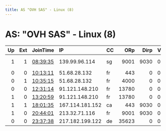 ```yaml
---
title: AS "OVH SAS" - Linux (8)
---
```


# AS: "OVH SAS" - Linux (8)

|   Up |   Ext | JoinTime                                                                                            | IP              | CC   |   ORp |   Dirp | Version   | Contact                | Nickname           |   eFamMembers |
|-----:|------:|:----------------------------------------------------------------------------------------------------|:----------------|:-----|------:|-------:|:----------|:-----------------------|:-------------------|--------------:|
|    1 |     1 | [08:39:35](https://metrics.torproject.org/rs.html#details/07B475065906B487C12AE4E7C9E61BBA82DFBD31) | 139.99.96.114   | sg   |  9001 |   9030 | 0.2.9.16  | warauthor AT gmail.com | jigs4w             |             2 |
|    0 |     0 | [10:13:11](https://metrics.torproject.org/rs.html#details/4BC3C0BCA9D634529CB1310E6DBDBAE2D79F46BD) | 51.68.28.132    | fr   |   443 |      0 | 0.3.5.8   | somebody@gmail.com     | Somebody           |             1 |
|    0 |     1 | [10:35:15](https://metrics.torproject.org/rs.html#details/F164C24A19202992572BB665C7E9005AA7EDB8AB) | 51.68.28.132    | fr   |  4000 |      0 | 0.3.5.8   | somebody@gmail.com     | Somebody           |             1 |
|    0 |     0 | [12:31:14](https://metrics.torproject.org/rs.html#details/E15E68C3654978D6C3E54D233E0CB608EA205060) | 91.121.148.210  | fr   | 13780 |      0 | 0.3.5.8   | None                   | myownnewtorrelay98 |             1 |
|    1 |     0 | [13:20:59](https://metrics.torproject.org/rs.html#details/64EADE307AA3F5C9B5196AB21C51C9F89B2184D9) | 91.121.148.210  | fr   | 13780 |      0 | 0.3.5.8   | None                   | tor98              |             1 |
|    1 |     1 | [18:01:35](https://metrics.torproject.org/rs.html#details/4B86410A96011749EF8E409EC5268C757E359271) | 167.114.181.152 | ca   |   443 |   9030 | 0.2.9.14  | None                   | KTMRBDMRHQ         |             1 |
|    1 |     0 | [20:44:01](https://metrics.torproject.org/rs.html#details/FF1AA085300284BA5AAC7341671E57D53EC40FE3) | 213.32.71.116   | fr   |  9001 |   9030 | 0.3.5.8   | Middlesharp            | middlesharprelay   |             1 |
|    0 |     0 | [23:37:38](https://metrics.torproject.org/rs.html#details/278C1BC81E0F1FA998CB065927530E6780077837) | 217.182.199.122 | de   | 35623 |      0 | 0.3.4.10  | None                   | snap269            |             1 |

